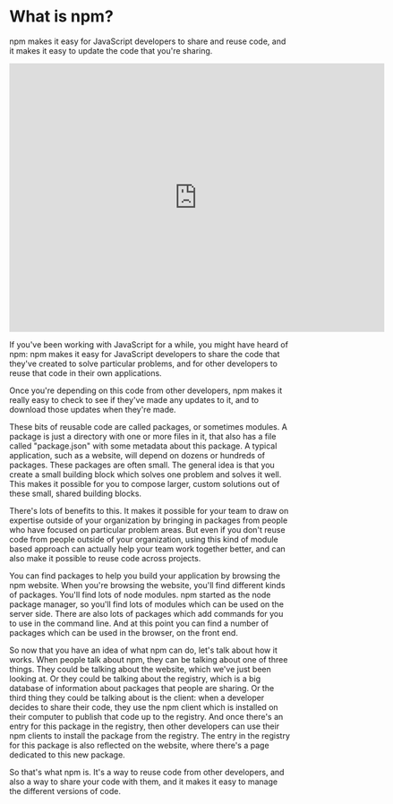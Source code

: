 <!--David Thetford 
title: 01 - What is npm?
featured: true
-->

# What is npm?

<p>npm makes it easy for JavaScript developers to share and reuse code, and it makes it easy to update the code that you&#39;re sharing.</p>

<iframe width="670" height="480" src="https://www.youtube.com/embed/x03fjb2VlGY" frameborder="0" allowfullscreen></iframe>

 <p>If you've been working with JavaScript for a while, you might have heard of npm: npm makes it easy for JavaScript developers to share the code that they've created to solve particular problems, and for other developers to reuse that code in their own applications.</p>
 
 <p>Once you're depending on this code from other developers, npm makes it really easy to check to see if they've made any updates to it, and to download those updates when they're made.</p>
 
 <p>These bits of reusable code are called packages, or sometimes modules. A package is just a directory with one or more files in it, that also has a file called "package.json" with some metadata about this package. A typical application, such as a website, will depend on dozens or hundreds of packages. These packages are often small. The general idea is that you create a small building block which solves one problem and solves it well. This makes it possible for you to compose larger, custom solutions out of these small, shared building blocks.</p>
  
  <p>There's lots of benefits to this. It makes it possible for your team to draw on expertise outside of your organization by bringing in packages from people who have focused on particular problem areas. But even if you don't reuse code from people outside of your organization, using this kind of module based approach can actually help your team work together better, and can also make it possible to reuse code across projects.</p> 
 
 <p>You can find packages to help you build your application by browsing the npm website. When you're browsing the website, you'll find different kinds of packages. You'll find lots of node modules.  npm started as the node package manager, so you'll find lots of modules which can be used on the server side. There are also lots of packages which add commands for you to use in the command line. And at this point you can find a number of packages which can be used in the browser, on the front end.</p>
 
 <p>So now that you have an idea of what npm can do, let's talk about how it works. When people talk about npm, they can be talking about one of three things. They could be talking about the website, which we've just been looking at. Or they could be talking about the registry, which is a big database of information about packages that people are sharing. Or the third thing they could be talking about is the client: when a developer decides to share their code, they use the npm client which is installed on their computer to publish that code up to the registry. And once there's an entry for this package in the registry, then other developers can use their npm clients to install the package from the registry. The entry in the registry for this package is also reflected on the website, where there's a page dedicated to this new package.</p>
 
 <p>So that's what npm is. It's a way to reuse code from other developers, and also a way to share your code with them, and it makes it easy to manage the different versions of code.</p>
